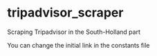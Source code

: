 # tripadvisor_scraper
Scraping Tripadvisor in the South-Holland part

You can change the initial link in the constants file
